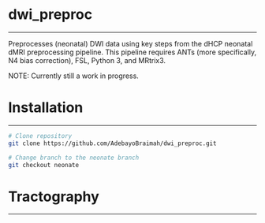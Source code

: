 # dwi_preproc
---------------         
Preprocesses (neonatal) DWI data using key steps from the dHCP neonatal dMRI preprocessing pipeline. 
This pipeline requires ANTs (more specifically, N4 bias correction), FSL, Python 3, and MRtrix3.

NOTE: Currently still a work in progress.


# Installation
----------------

```bash
# Clone repository
git clone https://github.com/AdebayoBraimah/dwi_preproc.git

# Change branch to the neonate branch
git checkout neonate
```


# Tractography
---------------


